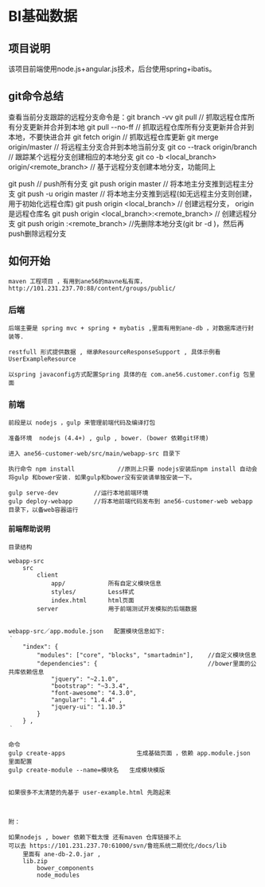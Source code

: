 # BI基础数据
##  项目说明
该项目前端使用node.js+angular.js技术，后台使用spring+ibatis。
##  git命令总结
查看当前分支跟踪的远程分支命令是：git branch -vv
git pull                         // 抓取远程仓库所有分支更新并合并到本地
git pull --no-ff                 // 抓取远程仓库所有分支更新并合并到本地，不要快进合并
git fetch origin                 // 抓取远程仓库更新
git merge origin/master          // 将远程主分支合并到本地当前分支
git co --track origin/branch     // 跟踪某个远程分支创建相应的本地分支
git co -b <local_branch> origin/<remote_branch>  // 基于远程分支创建本地分支，功能同上

git push                         // push所有分支
git push origin master           // 将本地主分支推到远程主分支
git push -u origin master        // 将本地主分支推到远程(如无远程主分支则创建，用于初始化远程仓库)
git push origin <local_branch>   // 创建远程分支， origin是远程仓库名
git push origin <local_branch>:<remote_branch>  // 创建远程分支
git push origin :<remote_branch>  //先删除本地分支(git br -d <branch>)，然后再push删除远程分支


##	如何开始
	
	maven 工程项目 ，有用到ane56的mavne私有库，http://101.231.237.70:88/content/groups/public/  

### 后端
	
	后端主要是 spring mvc + spring + mybatis ,里面有用到ane-db ，对数据库进行封装等.  

	restfull 形式提供数据 , 继承ResourceResponseSupport , 具体示例看UserExampleResource

	以spring javaconfig方式配置Spring 具体的在 com.ane56.customer.config 包里面

### 前端
	
	前段是以 nodejs ，gulp 来管理前端代码及编译打包

	准备环境  nodejs (4.4+) , gulp , bower. (bower 依赖git环境)

	进入 ane56-customer-web/src/main/webapp-src 目录下

	执行命令 npm install    		//原则上只要 nodejs安装后npm install 自动会将gulp 和bower安装. 如果gulp和bower没有安装请单独安装一下。

	gulp serve-dev  		//运行本地前端环境
	gulp deploy-webapp		//将本地前端代码发布到 ane56-customer-web webapp 目录下，以备web容器运行



#### 前端帮助说明
	目录结构

	webapp-src
		src
			client
				app/			所有自定义模块信息
				styles/			Less样式
				index.html 	    html页面
			server              用于前端测试开发模拟的后端数据


	webapp-src／app.module.json   配置模块信息如下:
	｀
		"index": {
	        "modules": ["core", "blocks", "smartadmin"],	//自定义模块信息
	        "dependencies": {								//bower里面的公共库依赖信息
	        	"jquery": "~2.1.0",
	          	"bootstrap": "~3.3.4",
	            "font-awesome": "4.3.0",
	            "angular": "1.4.4" ,
	            "jquery-ui": "1.10.3" 
	        }
	    } ,
	｀

	命令 
	gulp create-apps 					生成基础页面 ，依赖 app.module.json 里面配置
	gulp create-module --name=模块名  	生成模块模版


	如果很多不太清楚的先基于 user-example.html 先跑起来



	附：

	如果nodejs , bower 依赖下载太慢 还有maven 仓库链接不上 
	可以去 https://101.231.237.70:61000/svn/鲁班系统二期优化/docs/lib 
		里面有 ane-db-2.0.jar , 
		lib.zip
			bower_components  
			node_modules




